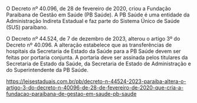 

O Decreto nº 40.096, de 28 de fevereiro de 2020, criou a Fundação Paraibana de Gestão em Saúde (PB Saúde). A PB Saúde é uma entidade da Administração Indireta Estadual e faz parte do Sistema Único de Saúde (SUS) paraibano. 

O Decreto nº 44.524, de 7 de dezembro de 2023, alterou o artigo 3º do Decreto nº 40.096. A alteração estabelece que as transferências de hospitais da Secretaria de Estado da Saúde para a PB Saúde devem ser feitas por portaria conjunta. A portaria deve ser assinada pelos titulares da Secretaria de Estado da Saúde, da Secretaria de Estado de Administração e do Superintendente da PB Saúde.

https://leisestaduais.com.br/pb/decreto-n-44524-2023-paraiba-altera-o-artigo-3-do-decreto-n-40096-de-28-de-fevereiro-de-2020-que-cria-a-fundacao-paraibana-de-gestao-em-saude-pb-saude